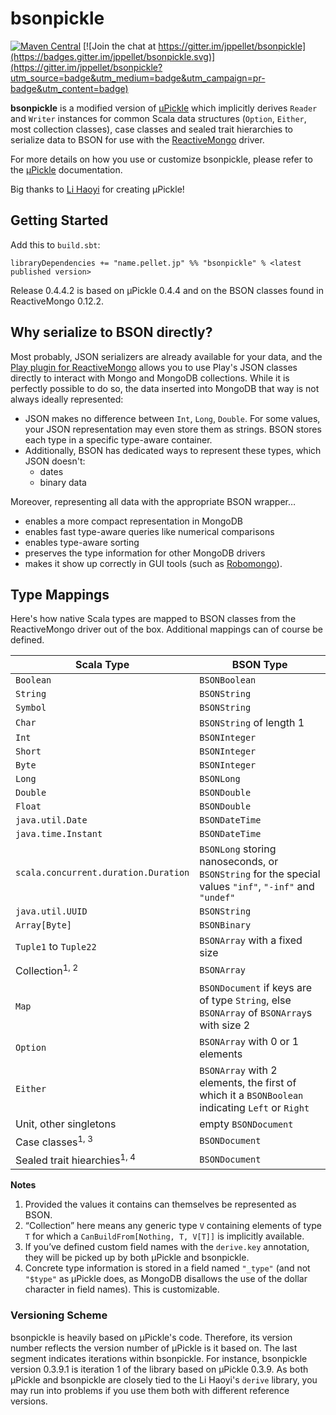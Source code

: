 # bsonpickle

[![Maven Central](https://maven-badges.herokuapp.com/maven-central/name.pellet.jp/bsonpickle_2.11/badge.svg?style=flat)](http://mvnrepository.com/artifact/name.pellet.jp/bsonpickle_2.11) [![Join the chat at https://gitter.im/jppellet/bsonpickle](https://badges.gitter.im/jppellet/bsonpickle.svg)](https://gitter.im/jppellet/bsonpickle?utm_source=badge&utm_medium=badge&utm_campaign=pr-badge&utm_content=badge)

**bsonpickle** is a modified version of [µPickle](http://www.lihaoyi.com/upickle-pprint/upickle/) which implicitly derives `Reader` and `Writer` instances for common Scala data structures (`Option`, `Either`, most collection classes), case classes and sealed trait hierarchies to serialize data to BSON for use with the [ReactiveMongo](http://reactivemongo.org) driver.

For more details on how you use or customize bsonpickle, please refer to the [µPickle] documentation.

Big thanks to [Li Haoyi](https://github.com/lihaoyi) for creating µPickle!

## Getting Started

Add this to `build.sbt`:

`libraryDependencies += "name.pellet.jp" %% "bsonpickle" % <latest published version>`
	
Release 0.4.4.2 is based on µPickle 0.4.4 and on the BSON classes found in ReactiveMongo 0.12.2.

## Why serialize to BSON directly?

Most probably, JSON serializers are already available for your data, and the [Play plugin for ReactiveMongo](https://github.com/ReactiveMongo/Play-ReactiveMongo) allows you to use Play's JSON classes directly to interact with Mongo and MongoDB collections. While it is perfectly possible to do so, the data inserted into MongoDB that way is not always ideally represented:

 * JSON makes no difference between `Int`, `Long`, `Double`. For some values, your JSON representation may even store them as strings. BSON stores each type in a specific type-aware container.
 * Additionally, BSON has dedicated ways to represent these types, which JSON doesn't:
   - dates
   - binary data

Moreover, representing all data with the appropriate BSON wrapper…
 * enables a more compact representation in MongoDB
 * enables fast type-aware queries like numerical comparisons
 * enables type-aware sorting
 * preserves the type information for other MongoDB drivers
 * makes it show up correctly in GUI tools (such as [Robomongo](https://robomongo.org)).

## Type Mappings

Here's how native Scala types are mapped to BSON classes from the ReactiveMongo driver out of the box. Additional mappings can of course be defined.

| Scala Type | BSON Type |
| --- | --- |
| `Boolean` | `BSONBoolean` |
| `String` | `BSONString` |
| `Symbol` | `BSONString` |
| `Char` | `BSONString` of length 1 |
| `Int` | `BSONInteger` |
| `Short` | `BSONInteger` |
| `Byte` | `BSONInteger` |
| `Long` | `BSONLong` |
| `Double` | `BSONDouble` |
| `Float` | `BSONDouble` |
| `java.util.Date` | `BSONDateTime` |
| `java.time.Instant` | `BSONDateTime` |
| `scala.concurrent.duration.Duration` | `BSONLong` storing nanoseconds, or `BSONString` for the special values `"inf"`, `"-inf"` and `"undef"`
| `java.util.UUID` | `BSONString` |
| `Array[Byte]` | `BSONBinary` |
| `Tuple1` to `Tuple22` | `BSONArray` with a fixed size |
| Collection<sup>1, 2</sup> | `BSONArray` |
| `Map` | `BSONDocument` if keys are of type `String`, else `BSONArray` of `BSONArray`s with size 2
| `Option` | `BSONArray` with 0 or 1 elements |
| `Either` | `BSONArray` with 2 elements, the first of which it a `BSONBoolean` indicating `Left` or `Right`
| Unit, other singletons | empty `BSONDocument` |
| Case classes<sup>1, 3</sup> | `BSONDocument` |
| Sealed trait hiearchies<sup>1, 4</sup> | `BSONDocument` |

**Notes**
 1. Provided the values it contains can themselves be represented as BSON.
 2. “Collection” here means any generic type `V` containing elements of type `T` for which a `CanBuildFrom[Nothing, T, V[T]]` is implicitly available.
 3. If you’ve defined custom field names with the `derive.key` annotation, they will be picked up by both µPickle and bsonpickle.
 4. Concrete type information is stored in a field named `"_type"` (and not `"$type"` as µPickle does, as MongoDB disallows the use of the dollar character in field names). This is customizable.

### Versioning Scheme

bsonpickle is heavily based on µPickle's code. Therefore, its version number reflects the version number of µPickle is it based on. The last segment indicates iterations within bsonpickle. For instance, bsonpickle version 0.3.9.1 is iteration 1 of the library based on µPickle 0.3.9. As both µPickle and bsonpickle are closely tied to the Li Haoyi's `derive` library, you may run into problems if you use them both with different reference versions.

[µPickle]: http://www.lihaoyi.com/upickle-pprint/upickle/
